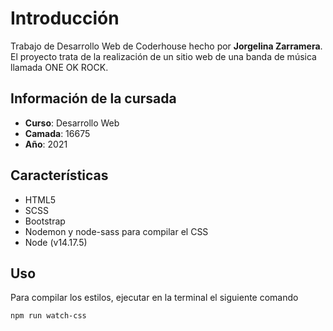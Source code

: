# Introducción
Trabajo de Desarrollo Web de Coderhouse hecho por **Jorgelina Zarramera**. El proyecto trata de la realización de un sitio web de una banda de música llamada ONE OK ROCK.

## Información de la cursada
- **Curso**: Desarrollo Web
- **Camada**: 16675
- **Año**: 2021

## Características
- HTML5
- SCSS
- Bootstrap
- Nodemon y node-sass para compilar el CSS
- Node (v14.17.5)

## Uso
Para compilar los estilos, ejecutar en la terminal el siguiente comando

```bash
npm run watch-css
```